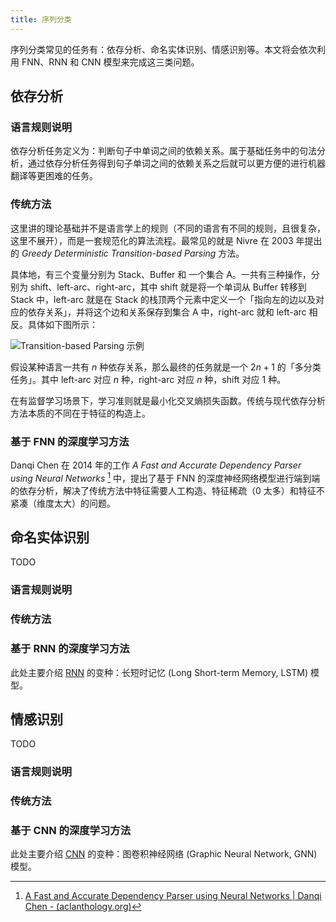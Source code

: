 ```yaml
---
title: 序列分类
---
```


序列分类常见的任务有：依存分析、命名实体识别、情感识别等。本文将会依次利用 FNN、RNN 和 CNN 模型来完成这三类问题。

## 依存分析

### 语言规则说明

依存分析任务定义为：判断句子中单词之间的依赖关系。属于基础任务中的句法分析，通过依存分析任务得到句子单词之间的依赖关系之后就可以更方便的进行机器翻译等更困难的任务。

### 传统方法

这里讲的理论基础并不是语言学上的规则（不同的语言有不同的规则，且很复杂，这里不展开），而是一套规范化的算法流程。最常见的就是 Nivre 在 2003 年提出的 *Greedy Deterministic Transition-based Parsing* 方法。

具体地，有三个变量分别为 Stack、Buffer 和 一个集合 A。一共有三种操作，分别为 shift、left-arc、right-arc，其中 shift 就是将一个单词从 Buffer 转移到 Stack 中，left-arc 就是在 Stack 的栈顶两个元素中定义一个「指向左的边以及对应的依存关系」，并将这个边和关系保存到集合 A 中，right-arc 就和 left-arc 相反。具体如下图所示：

![Transition-based Parsing 示例](https://cdn.dwj601.cn/images/20250317084734245.png)

假设某种语言一共有 $n$ 种依存关系，那么最终的任务就是一个 $2n+1$ 的「多分类任务」。其中 left-arc 对应 $n$ 种，right-arc 对应 $n$ 种，shift 对应 $1$ 种。

在有监督学习场景下，学习准则就是最小化交叉熵损失函数。传统与现代依存分析方法本质的不同在于特征的构造上。

### 基于 FNN 的深度学习方法

Danqi Chen 在 2014 年的工作 *A Fast and Accurate Dependency Parser using Neural Networks* [^fnn-dp] 中，提出了基于 FNN 的深度神经网络模型进行端到端的依存分析，解决了传统方法中特征需要人工构造、特征稀疏（0 太多）和特征不紧凑（维度太大）的问题。

[^fnn-dp]: [A Fast and Accurate Dependency Parser using Neural Networks | Danqi Chen - (aclanthology.org)](https://aclanthology.org/D14-1082)

## 命名实体识别

TODO

### 语言规则说明

### 传统方法

### 基于 RNN 的深度学习方法

此处主要介绍 [RNN](../deep-learning/index.md) 的变种：长短时记忆 (Long Short-term Memory, LSTM) 模型。

## 情感识别

TODO

### 语言规则说明

### 传统方法

### 基于 CNN 的深度学习方法

此处主要介绍 [CNN](../deep-learning/index.md) 的变种：图卷积神经网络 (Graphic Neural Network, GNN) 模型。
